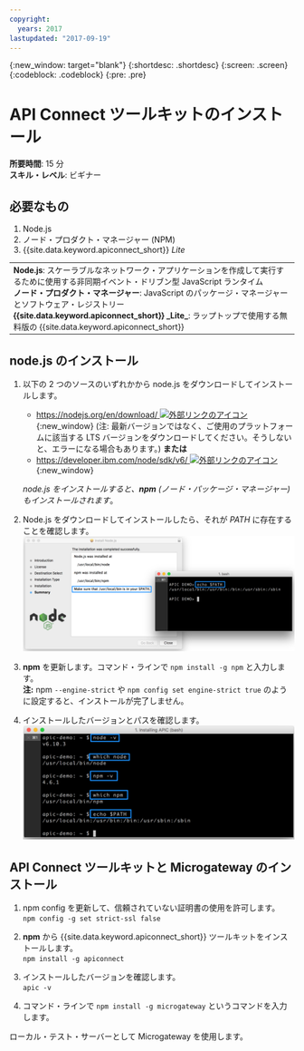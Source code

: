 ```yaml
---
copyright:
  years: 2017
lastupdated: "2017-09-19"
---
```


{:new_window: target="blank"}
{:shortdesc: .shortdesc}
{:screen: .screen}
{:codeblock: .codeblock}
{:pre: .pre}

# API Connect ツールキットのインストール
**所要時間**: 15 分  
**スキル・レベル**: ビギナー  

## 必要なもの
1. Node.js
2. ノード・プロダクト・マネージャー (NPM)
3. {{site.data.keyword.apiconnect_short}} _Lite_

<table>
  <tr><td><b>Node.js</b>: スケーラブルなネットワーク・アプリケーションを作成して実行するために使用する非同期イベント・ドリブン型 JavaScript ランタイム
    <br>
    <b>ノード・プロダクト・マネージャー</b>: JavaScript のパッケージ・マネージャーとソフトウェア・レジストリー<br>
    <b>{{site.data.keyword.apiconnect_short}} _Lite_</b>: ラップトップで使用する無料版の {{site.data.keyword.apiconnect_short}}</td></tr>
  </table>  


## node.js のインストール
1. 以下の 2 つのソースのいずれかから node.js をダウンロードしてインストールします。
   * [https://nodejs.org/en/download/ ![外部リンクのアイコン](../../../icons/launch-glyph.svg "外部リンクのアイコン")](https://nodejs.org/en/download/){:new_window} (注: 最新バージョンではなく、ご使用のプラットフォームに該当する LTS バージョンをダウンロードしてください。そうしないと、エラーになる場合もあります。)
      **または**
   * [https://developer.ibm.com/node/sdk/v6/ ![外部リンクのアイコン](../../../icons/launch-glyph.svg "外部リンクのアイコン")](https://developer.ibm.com/node/sdk/v6/){:new_window}  

    _node.js をインストールすると、**npm** (ノード・パッケージ・マネージャー) もインストールされます_。

2.  Node.js をダウンロードしてインストールしたら、それが _PATH_ に存在することを確認します。
![](images/verify-path.png)  

3. **npm** を更新します。コマンド・ラインで `npm install -g npm` と入力します。  
   **注:** npm `--engine-strict` や `npm config set engine-strict true` のように設定すると、インストールが完了しません。


4. インストールしたバージョンとパスを確認します。
![](images/screenshot_install_apic-1.png)  



## API Connect ツールキットと Microgateway のインストール
1. npm config を更新して、信頼されていない証明書の使用を許可します。  
   `npm config -g set strict-ssl false`  

2. **npm** から {{site.data.keyword.apiconnect_short}} ツールキットをインストールします。  
    `npm install -g apiconnect`

3. インストールしたバージョンを確認します。  
    `apic -v`

4. コマンド・ラインで `npm install -g microgateway` というコマンドを入力します。

ローカル・テスト・サーバーとして Microgateway を使用します。
